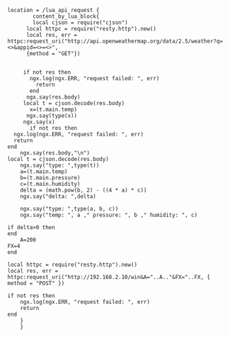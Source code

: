 	location = /lua_api_request {
			content_by_lua_block{
			local cjson = require("cjson")
		  local httpc = require("resty.http").new()
		  local res, err = httpc:request_uri("http://api.openweathermap.org/data/2.5/weather?q=<>&appid=<>=<>", 
		  {method = "GET"})
		  
		  
		 if not res then
		   ngx.log(ngx.ERR, "request failed: ", err)
		     return
		   end
		  ngx.say(res.body)
		 local t = cjson.decode(res.body)
	       x=(t.main.temp)
		  ngx.say(type(x))
		 ngx.say(x) 
		   if not res then
      ngx.log(ngx.ERR, "request failed: ", err)
      return
    end
        ngx.say(res.body,"\n")
    local t = cjson.decode(res.body)
        ngx.say("type: ",type(t))
        a=(t.main.temp)
        b=(t.main.pressure)
        c=(t.main.humidity)
        delta = (math.pow(b, 2) - ((4 * a) * c))
        ngx.say("delta: ",delta)

        ngx.say("type: ",type(a, b, c))
        ngx.say("temp: ", a ," pressure: ", b ," humidity: ", c)

    if delta>0 then
    end
    	A=200
	FX=4
	end
	
	local httpc = require("resty.http").new()
	local res, err = httpc:request_uri("http://192.168.2.10/win&A="..A.."&FX="..FX, {
	method = "POST" })
	
	if not res then
		ngx.log(ngx.ERR, "request failed: ", err)
		return
	end
		}
		}
